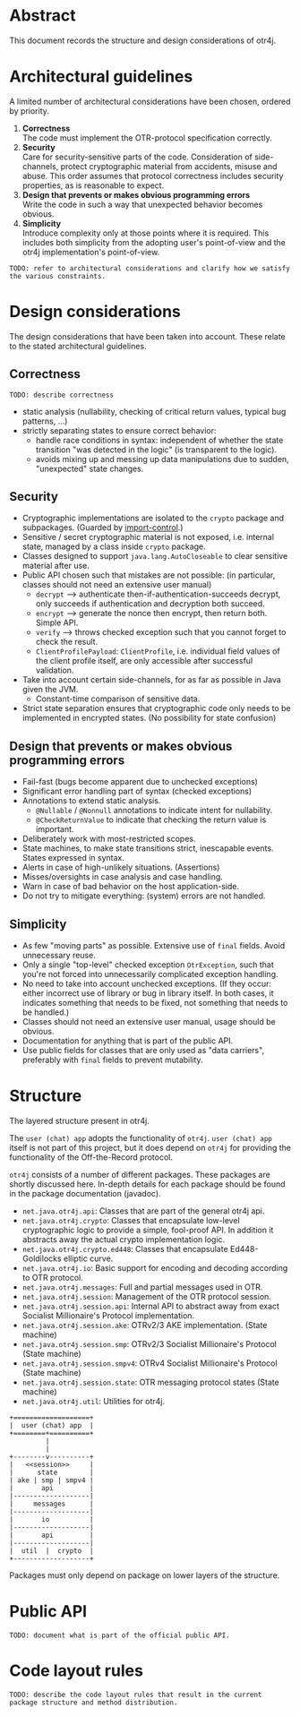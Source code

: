 # Abstract

This document records the structure and design considerations of otr4j.

# Architectural guidelines

A limited number of architectural considerations have been chosen, ordered by priority.

1. __Correctness__  
The code must implement the OTR-protocol specification correctly.
1. __Security__  
Care for security-sensitive parts of the code. Consideration of side-channels, protect cryptographic material from
accidents, misuse and abuse. This order assumes that protocol correctness includes security properties, as is reasonable to expect.
1. __Design that prevents or makes obvious programming errors__  
Write the code in such a way that unexpected behavior becomes obvious.
1. __Simplicity__  
Introduce complexity only at those points where it is required. This includes both simplicity from the adopting user's point-of-view and the otr4j implementation's point-of-view.

`TODO: refer to architectural considerations and clarify how we satisfy the various constraints.`

# Design considerations

The design considerations that have been taken into account. These relate to the stated architectural guidelines.

## Correctness

`TODO: describe correctness`

- static analysis (nullability, checking of critical return values, typical bug patterns, ...)
- strictly separating states to ensure correct behavior:
  - handle race conditions in syntax: independent of whether the state transition "was detected in the logic" (is transparent to the logic).
  - avoids mixing up and messing up data manipulations due to sudden, "unexpected" state changes.

## Security

- Cryptographic implementations are isolated to the `crypto` package and subpackages. (Guarded by [import-control](https://checkstyle.org/config_imports.html#ImportControl).)
- Sensitive / secret cryptographic material is not exposed, i.e. internal state, managed by a class inside `crypto` package.
- Classes designed to support `java.lang.AutoCloseable` to clear sensitive material after use.
- Public API chosen such that mistakes are not possible: (in particular, classes should not need an extensive user manual)
  - `decrypt` --> authenticate then-if-authentication-succeeds decrypt, only succeeds if authentication and decryption both succeed.
  - `encrypt` --> generate the nonce then encrypt, then return both. Simple API.
  - `verify` --> throws checked exception such that you cannot forget to check the result.
  - `ClientProfilePayload`: `ClientProfile`, i.e. individual field values of the client profile itself, are only accessible after successful validation.
- Take into account certain side-channels, for as far as possible in Java given the JVM.
  - Constant-time comparison of sensitive data.
- Strict state separation ensures that cryptographic code only needs to be implemented in encrypted states. (No possibility for state confusion)

## Design that prevents or makes obvious programming errors

- Fail-fast (bugs become apparent due to unchecked exceptions)
- Significant error handling part of syntax (checked exceptions)
- Annotations to extend static analysis.
  - `@Nullable` / `@Nonnull` annotations to indicate intent for nullability.
  - `@CheckReturnValue` to indicate that checking the return value is important.
- Deliberately work with most-restricted scopes.
- State machines, to make state transitions strict, inescapable events. States expressed in syntax.
- Alerts in case of high-unlikely situations. (Assertions)
- Misses/oversights in case analysis and case handling.
- Warn in case of bad behavior on the host application-side.
- Do not try to mitigate everything: (system) errors are not handled.

## Simplicity

- As few "moving parts" as possible. Extensive use of `final` fields. Avoid unnecessary reuse.
- Only a single "top-level" checked exception `OtrException`, such that you're not forced into unnecessarily complicated exception handling.
- No need to take into account unchecked exceptions. (If they occur: either incorrect use of library or bug in library itself. In both cases, it indicates something that needs to be fixed, not something that needs to be handled.)
- Classes should not need an extensive user manual, usage should be obvious.
- Documentation for anything that is part of the public API.
- Use public fields for classes that are only used as "data carriers", preferably with `final` fields to prevent mutability.

# Structure

The layered structure present in otr4j.

The `user (chat) app` adopts the functionality of `otr4j`. `user (chat) app` itself is not part of this project, but it does depend on `otr4j` for providing the functionality of the Off-the-Record protocol.

`otr4j` consists of a number of different packages. These packages are shortly discussed here. In-depth details for each package should be found in the package documentation (javadoc).

- `net.java.otr4j.api`: Classes that are part of the general otr4j api.
- `net.java.otr4j.crypto`: Classes that encapsulate low-level cryptographic logic to provide a simple, fool-proof API. In addition it abstracts away the actual crypto implementation logic.
- `net.java.otr4j.crypto.ed448`: Classes that encapsulate Ed448-Goldilocks elliptic curve.
- `net.java.otr4j.io`: Basic support for encoding and decoding according to OTR protocol.
- `net.java.otr4j.messages`: Full and partial messages used in OTR.
- `net.java.otr4j.session`: Management of the OTR protocol session.
- `net.java.otr4j.session.api`: Internal API to abstract away from exact Socialist Millionaire's Protocol implementation.
- `net.java.otr4j.session.ake`: OTRv2/3 AKE implementation. (State machine)
- `net.java.otr4j.session.smp`: OTRv2/3 Socialist Millionaire's Protocol (State machine)
- `net.java.otr4j.session.smpv4`: OTRv4 Socialist Millionaire's Protocol (State machine)
- `net.java.otr4j.session.state`: OTR messaging protocol states (State machine)
- `net.java.otr4j.util`: Utilities for otr4j.

```
+===================+
|  user (chat) app  |
+========+==========+
         |
         |
+--------v----------+
|   <<session>>     |
|      state        |
| ake | smp | smpv4 |
|       api         |
|-------------------|
|     messages      |
|-------------------|
|       io          |
|-------------------|
|       api         |
|-------------------|
|  util  |  crypto  |
+-------------------+
```

Packages must only depend on package on lower layers of the structure.

# Public API

`TODO: document what is part of the official public API.`

# Code layout rules

`TODO: describe the code layout rules that result in the current package structure and method distribution.`
